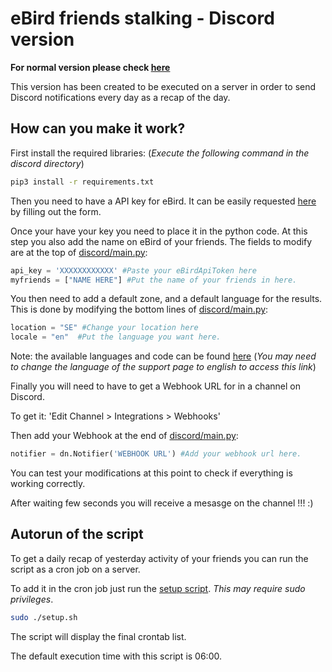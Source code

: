 # eBird friends stalking - Discord version

**For normal version please check [here](ebird-frind-stalking/tree/main)**

This version has been created to be executed on a server in order to send Discord notifications every day as a recap of the day.

## How can you make it work?

First install the required libraries: (*Execute the following command in the discord directory*)
```bash
pip3 install -r requirements.txt
```

Then you need to have a API key for eBird. It can be easily requested [here](https://ebird.org/api/keygen) by filling out the form.

Once your have your key you need to place it in the python code. At this step you also add the name on eBird of your friends.
The fields to modify are at the top of [discord/main.py](./main.py):

```python
api_key = 'XXXXXXXXXXXX' #Paste your eBirdApiToken here
myfriends = ["NAME HERE"] #Put the name of your friends in here.
```

You then need to add a default zone, and a default language for the results.
This is done by modifying the bottom lines of [discord/main.py](./main.py):

```python
location = "SE" #Change your location here
locale = "en"  #Put the language you want here.
```

Note: the available languages and code can be found [here](https://support.ebird.org/en/support/solutions/articles/48000804865-bird-names-in-ebird) (*You may need to change the language of the support page to english to access this link*)


Finally you will need to have to get a Webhook URL for in a channel on Discord.

To get it: 'Edit Channel > Integrations > Webhooks'

Then add your Webhook at the end of [discord/main.py](./main.py):
```python
notifier = dn.Notifier('WEBHOOK URL') #Add your webhook url here.
```

You can test your modifications at this point to check if everything is working correctly.

After waiting few seconds you will receive a mesasge on the channel !!! :)


## Autorun of the script

To get a daily recap of yesterday activity of your friends you can run the script as a cron job on a server.

To add it in the cron job just run the [setup script](./setup.sh). *This may require sudo privileges*.

```bash
sudo ./setup.sh
```

The script will display the final crontab list.

The default execution time with this script is 06:00.
